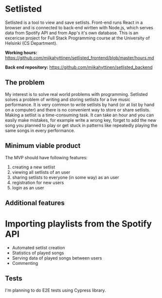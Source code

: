 # Setlisted

Setlisted is a tool to view and save setlists. Front-end runs React in a browser and is connected to back-end wirtten with Node.js, which serves data from Spotify API and from App's it's own database. This is an excericse project for Full Stack Programming course at the University of Helsinki (CS Department).

**Working hours:** https://github.com/miikahyttinen/setlisted_frontend/blob/master/hours.md

**Back end repository:** https://github.com/miikahyttinen/setlisted_backend

## The problem

My interest is to solve real world problems with programming. Setlisted solves a problem of writing and storing setlists for a live music performance. It is very common to write setlists by hand (or at list by hand on a computer) and there is no convenient way to store or share setlists. Making a setlist is a time-consuming task. It can take an hour and you can easily make mistakes, for example write a wrong key, forget to add the new song you planned to play or get stuck in patterns like repeatedly playing the same songs in every performance.

## Minimum viable product

The MVP should have following features:

1. creating a new setlist
2. viewing all setlists of an user
3. sharing setlists to everyone (in some way) as an user
4. registration for new users
5. login as an user

## Additional features

# Importing playlists from the Spotify API

- Automated setlist creation
- Statistics of played songs
- Serving data of played songs between users
- Commenting

## Tests

I'm planning to do E2E tests using Cypress library.
